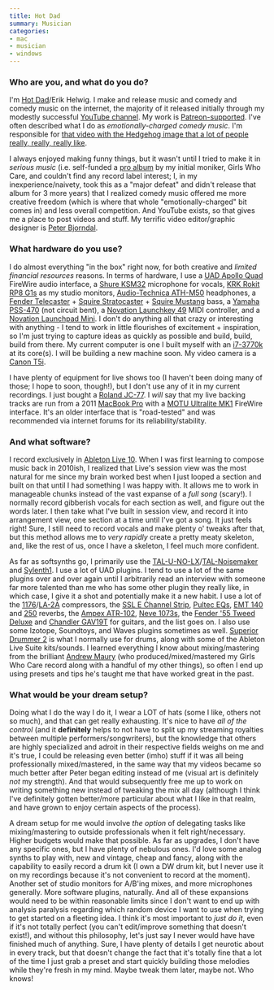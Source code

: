 ```yaml
---
title: Hot Dad
summary: Musician 
categories:
- mac 
- musician
- windows
---
```


### Who are you, and what do you do?

I'm [Hot Dad](http://hotdad.club/ "Erik's website.")/Erik Helwig. I make and release music and comedy and comedy music on the internet, the majority of it released initially through my modestly successful [YouTube channel](https://www.youtube.com/channel/UCGY2w6hIZWwyxasBUN7wbaQ "Erik's YouTube channel"). My work is [Patreon-supported](https://www.patreon.com/hotdad "Erik's Patreon account."). I've often described what I do as _emotionally-charged comedy music_. I'm responsible for [that video with the Hedgehog image that a lot of people really, really, really like](https://www.youtube.com/watch?v=7eKv4BEujFU "Erik's YouTube song about an image of a hedgehog.").

I always enjoyed making funny things, but it wasn't until I tried to make it in _serious music_ (i.e. self-funded a [pro album](https://www.youtube.com/watch?v=KSqBB4G2WBw "Erik's full album, Light Sleeper, on YouTube.") by my initial moniker, Girls Who Care, and couldn't find any record label interest; I, in my inexperience/naivety, took this as a "major defeat" and didn't release that album for 3 more years) that I realized comedy music offered me more creative freedom (which is where that whole "emotionally-charged" bit comes in) and less overall competition. And YouTube exists, so that gives me a place to post videos and stuff. My terrific video editor/graphic designer is [Peter Bjorndal](https://bjornd.al "Peter's website.").

### What hardware do you use?

I do almost everything "in the box" right now, for both creative and _limited financial resources_ reasons. In terms of hardware, I use a [UAD Apollo Quad][apollo] FireWire audio interface, a [Shure KSM32][ksm32] microphone for vocals, [KRK Rokit RP8 G1s][rokit-8] as my studio monitors, [Audio-Technica ATH-M50][ath-m50] headphones, a [Fender Telecaster][telecaster] + [Squire Stratocaster][stratocaster] + [Squire Mustang][mustang] bass, a [Yamaha PSS-470][portasound-pss-470] (not circuit bent), a [Novation Launchkey 49][launchkey-49] MIDI controller, and a [Novation Launchpad Mini][launchpad-mini]. I don't do anything all that crazy or interesting with anything - I tend to work in little flourishes of excitement + inspiration, so I'm just trying to capture ideas as quickly as possible and build, build, build from there. My current computer is one I built myself with an [i7-3770k][core-i7-3770k] at its core(s). I will be building a new machine soon. My video camera is a [Canon T5i][eos-rebel-t5i].

I have plenty of equipment for live shows too (I haven't been doing many of those; I hope to soon, though!), but I don't use any of it in my current recordings. I just bought a [Roland JC-77][jazz-chorus-jc-77]. I _will_ say that my live backing tracks are run from a 2011 [MacBook Pro][macbook-pro] with a [MOTU Ultralite MK1][ultralite] FireWire interface. It's an older interface that is "road-tested" and was recommended via internet forums for its reliability/stability.

### And what software?

I record exclusively in [Ableton Live 10][live]. When I was first learning to compose music back in 2010ish, I realized that Live's session view was the most natural for me since my brain worked best when I just looped a section and built on that until I had something I was happy with. It allows me to work in manageable chunks instead of the vast expanse of a _full song_ (scary!). I normally record gibberish vocals for each section as well, and figure out the words later. I then take what I've built in session view, and record it into arrangement view, one section at a time until I've got a song. It just feels right! Sure, I still need to record vocals and make plenty o' tweaks after that, but this method allows me to _very rapidly_ create a pretty meaty skeleton, and, like the rest of us, once I have a skeleton, I feel much more confident.

As far as softsynths go, I primarily use the [TAL-U-NO-LX][]/[TAL-Noisemaker][] and [Sylenth1][]. I use a lot of UAD plugins. I tend to use a lot of the same plugins over and over again until I arbitrarily read an interview with someone far more talented than me who has some other plugin they really like, in which case, I give it a shot and potentially make it a new habit. I use a lot of the [1176][]/[LA-2A][] compressors, the [SSL E Channel Strip][ssl-4000-e-channel-strip], [Pultec EQs][pultec-passive-eq], [EMT 140][emt-140-classic-plate-reverberator] and [250][emt-250-classic-electronic-reverb] reverbs, the [Ampex ATR-102][atr-102-mastering-tape-recorder], [Neve 1073s][1073-preamp-and-eq], the [Fender '55 Tweed Deluxe][fender-55-tweed-deluxe] and [Chandler GAV19T][chandler-limited-gav19t-amplifier] for guitars, and the list goes on. I also use some Izotope, Soundtoys, and Waves plugins sometimes as well. [Superior Drummer 2][superior-drummer] is what I normally use for drums, along with some of the Ableton Live Suite kits/sounds. I learned everything I know about mixing/mastering from the brilliant [Andrew Maury](http://andrewmaury.net/ "Andrew's website.") (who produced/mixed/mastered my Girls Who Care record along with a handful of my other things), so often I end up using presets and tips he's taught me that have worked great in the past.

### What would be your dream setup?

Doing what I do the way I do it, I wear a LOT of hats (some I like, others not so much), and that can get really exhausting. It's nice to have _all of the control_ (and it **definitely** helps to not have to split up my streaming royalties between multiple performers/songwriters), but the knowledge that others are highly specialized and adroit in their respective fields weighs on me and it's true, I could be releasing even better (imho) stuff if it was all being professionally mixed/mastered, in the same way that my videos became so much better after Peter began editing instead of me (visual art is definitely _not_ my strength). And that would subsequently free me up to work on writing something new instead of tweaking the mix all day (although I think I've definitely gotten better/more particular about what I like in that realm, and have grown to enjoy certain aspects of the process).

A dream setup for me would involve _the option_ of delegating tasks like mixing/mastering to outside professionals when it felt right/necessary. Higher budgets would make that possible. As far as upgrades, I don't have any specific ones, but I have plenty of nebulous ones. I'd love some analog synths to play with, new and vintage, cheap and fancy, along with the capability to easily record a drum kit (I own a DW drum kit, but I never use it on my recordings because it's not convenient to record at the moment). Another set of studio monitors for A/B'ing mixes, and more microphones generally. More software plugins, naturally. And all of these expansions would need to be within reasonable limits since I don't want to end up with analysis paralysis regarding which random device I want to use when trying to get started on a fleeting idea. I think it's most important to _just do it_, even if it's not totally perfect (you can't edit/improve something that doesn't exist!), and without this philosophy, let's just say I never would have have finished much of anything. Sure, I have plenty of details I get neurotic about in every track, but that doesn't change the fact that it's totally fine that a lot of the time I just grab a preset and start quickly building those melodies while they're fresh in my mind. Maybe tweak them later, maybe not. Who knows!

[apollo]: https://www.uaudio.com:443/interfaces/apollo.html "A Firewire/Thunderbolt audio interface."
[ath-m50]: https://www.audio-technica.com/cms/headphones/0edf909675b1be4d/index.html "Studio headphones."
[core-i7-3770k]: https://ark.intel.com/products/65523/Intel-Core-i7-3770K-Processor-8M-Cache-up-to-3_90-GHz "A computer processor."
[eos-rebel-t5i]: https://en.wikipedia.org/wiki/Canon_EOS_700D "An 18 megapixel DSLR."
[jazz-chorus-jc-77]: https://reverb.com/p/roland-jazz-chorus-jc-77 "A guitar amp."
[ksm32]: https://www.amazon.com/Shure-KSM32-Single-Diaphragm-Microphone-Champagne/dp/B0002GZK02 "A studio microphone."
[launchkey-49]: https://us.novationmusic.com/keys/launchkey "A music keyboard."
[launchpad-mini]: http://us.novationmusic.com/launchpad-mini "A mini controller for Ableton Live."
[macbook-pro]: https://www.apple.com/macbook-pro/ "A laptop."
[mustang]: https://en.wikipedia.org/wiki/Fender_Mustang "An electric guitar."
[portasound-pss-470]: http://www.vintagesynth.com/yamaha/pss470.php "A synth."
[rokit-8]: https://www.amazon.com/KRK-RP8G3-NA-Generation-Powered-Monitor/dp/B00FXBIG1G/ "A pair of powered speakers."
[stratocaster]: https://en.wikipedia.org/wiki/Fender_Stratocaster "An electric guitar."
[telecaster]: https://en.wikipedia.org/wiki/Fender_Telecaster "An electric guitar."
[ultralite]: http://www.motu.com/products/motuaudio/copy_of_ultralite/body-old.html "A FireWire audio interface."
[1073-preamp-and-eq]: https://www.uaudio.com/uad-plugins/equalizers/neve-1073-collection.html "A pre-amp audio plugin."
[1176]: http://www.uaudio.com/store/compressors-limiters/1176-collection.html "An audio plugin that emulates the 1176 limiter."
[atr-102-mastering-tape-recorder]: https://www.uaudio.com/uad-plugins/mastering/ampex-atr-102.html "An audio plugin."
[chandler-limited-gav19t-amplifier]: https://www.uaudio.com/uad-plugins/guitar-bass/chandler-gav-19t-guitar-amp.html "An audio plugin."
[emt-140-classic-plate-reverberator]: https://www.uaudio.com/uad-plugins/reverbs/emt-140.html "A reverb audio plugin."
[emt-250-classic-electronic-reverb]: https://www.uaudio.com/uad-plugins/reverbs/emt-250.html "A reverb audio plugin."
[fender-55-tweed-deluxe]: https://www.uaudio.com/uad-plugins/guitar-bass/fender-55-dlx.html "An audio plugin."
[la-2a]: http://www.uaudio.com/store/compressors-limiters/la-2a.html "An audio plugin that emulates the LA-2A levelling amp."
[live]: https://www.ableton.com/en/live/ "Musical creation software."
[pultec-passive-eq]: https://www.uaudio.com/uad-plugins/equalizers/pultec-passive-eq-collection.html "An audio plugin collection."
[ssl-4000-e-channel-strip]: https://www.uaudio.com/uad-plugins/channel-strips/ssl-4000-e-series-channel-strip-collection.html "An audio plugin collection."
[superior-drummer]: https://en.wikipedia.org/wiki/Superior_drummer_2.0 "A drum sampler."
[sylenth1]: https://www.lennardigital.com/sylenth1/ "A virtual analog synth plugin."
[tal-noisemaker]: https://tal-software.com/products/tal-noisemaker "A synth audio plugin."
[tal-u-no-lx]: https://tal-software.com/products/tal-u-no-lx "An audio plugin emulating the Juno 60."
